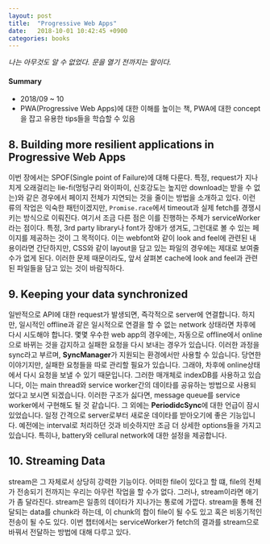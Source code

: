 ```yaml
---
layout: post
title:  "Progressive Web Apps"
date:   2018-10-01 10:42:45 +0900
categories: books
---
```


*나는 아무것도 알 수 없었다. 문을 열기 전까지는 말이다.*

#### Summary

* 2018/09 ~ 10
* PWA(Progressive Web Apps)에 대한 이해를 높이는 책, PWA에 대한 concept을 잡고 유용한 tips들을 학습할 수 있음



## 8. Building more resilient applications in Progressive Web Apps

이번 장에서는 SPOF(Single point of Failure)에 대해 다룬다. 특정, request가 지나치게 오래걸리는 lie-fi(멍텅구리 와이파이, 신호강도는 높지만 download는 받을 수 없는)와 같은 경우에서 페이지 전체가 지연되는 것을 줄이는 방법을 소개하고 있다. 이런 류의 작업은 익숙한 패턴이겠지만, ```Promise.race```에서 timeout과 실제 fetch를 경쟁시키는 방식으로 이뤄진다. 여기서 조금 다른 점은 이를 진행하는 주체가 serviceWorker라는 점이다. 특정, 3rd party library나 font가 장애가 생겨도, 그런대로 볼 수 있는 페이지를 제공하는 것이 그 목적이다. 이는 webfont와 같이 look and feel에 관련된 내용이라면 간단하지만, CSS와 같이 layout을 담고 있는 파일의 경우에는 제대로 보여줄 수가 없게 된다. 이러한 문제 때문이라도, 앞서 살펴본 cache에 look and feel과 관련된 파일들을 담고 있는 것이 바람직하다.


## 9. Keeping your data synchronized

일반적으로 API에 대한 request가 발생되면, 즉각적으로 server에 연결합니다. 하지만, 일시적인 offline과 같은 일시적으로 연결을 할 수 없는 network 상태라면 차후에 다시 시도해야 합니다. 몇몇 우수한 web app의 경우에는, 자동으로 offline에서 online으로 바뀌는 것을 감지하고 실패한 요청을 다시 보내는 경우가 있습니다. 이러한 과정을 sync라고 부르며, **SyncManager**가 지원되는 환경에서만 사용할 수 있습니다. 당연한 이야기지만, 실패한 요청들을 따로 관리할 필요가 있습니다. 그래야, 차후에 online상태에서 다시 요청을 보낼 수 있기 때문입니다. 그러한 매개체로 indexDB를 사용하고 있습니다, 이는 main thread와 service worker간의 데이타를 공유하는 방법으로 사용되었다고 보시면 되겠습니다. 이러한 구조가 싫다면, message queue를 service worker에서 구현해도 될 것 같습니다. 그 외에는 **PeriodidcSync**에 대한 언급이 잠시 있었습니다. 일정 간격으로 server로부터 새로운 데이타를 받아오기에 좋은 기능입니다. 예전에는 interval로 처리하던 것과 비슷하지만 조금 더 상세한 options들을 가지고 있습니다. 특히나, battery와 cellural network에 대한 설정을 제공합니다.


## 10. Streaming Data

stream은 그 자체로서 상당히 강력한 기능이다. 어떠한 file이 있다고 할 떄, file의 전체가 전송되기 전까지는 우리는 아무런 작업을 할 수가 없다. 그러나, stream이라면 애기가 좀 달라진다. stream은 일종의 데이타가 지나가는 통로에 가깝다. stream을 통해 전달되는 data를 chunk라 하는데, 이 chunk의 합이 file이 될 수도 있고 혹은 비동기적인 전송이 될 수도 있다. 이번 챕터에서는 serviceWorker가 fetch의 결과를 stream으로 바꿔서 전달하는 방법에 대해 다루고 있다. 

